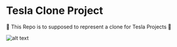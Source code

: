 # Tesla Clone Project
🚩 This Repo is to supposed to represent a clone for Tesla Projects 🚩




![alt text](https://user-images.githubusercontent.com/20793397/235245237-bbd77b96-508b-4f25-9c7b-de867345d93e.png)
